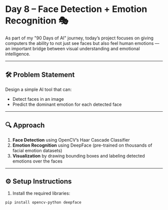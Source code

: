 # Day 8 – Face Detection + Emotion Recognition 🎭

As part of my "90 Days of AI" journey, today’s project focuses on giving computers the ability to not just see faces but also feel human emotions — an important bridge between visual understanding and emotional intelligence.

---

## 🛠️ Problem Statement

Design a simple AI tool that can:
- Detect faces in an image
- Predict the dominant emotion for each detected face

---

## 🔍 Approach

1. **Face Detection** using OpenCV’s Haar Cascade Classifier
2. **Emotion Recognition** using DeepFace (pre-trained on thousands of facial emotion datasets)
3. **Visualization** by drawing bounding boxes and labeling detected emotions over the faces

---

## ⚙️ Setup Instructions

1. Install the required libraries:
```bash
pip install opencv-python deepface
